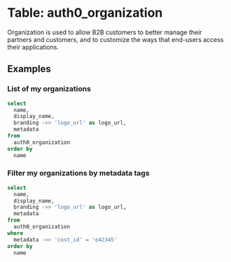 # Table: auth0_organization

Organization is used to allow B2B customers to better manage their partners and customers, and to customize the ways that end-users access their applications.

## Examples


### List of my organizations

```sql
select
  name,
  display_name,
  branding ->> 'logo_url' as logo_url,
  metadata
from
  auth0_organization
order by
  name
```

### Filter my organizations by metadata tags

```sql
select
  name,
  display_name,
  branding ->> 'logo_url' as logo_url,
  metadata
from
  auth0_organization
where
  metadata ->> 'cost_id' = 'e42345'
order by
  name
```
